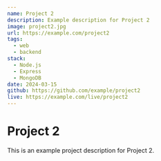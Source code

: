 ```yaml
---
name: Project 2
description: Example description for Project 2
image: project2.jpg
url: https://example.com/project2
tags:
  - web
  - backend
stack:
  - Node.js
  - Express
  - MongoDB
date: 2024-03-15
github: https://github.com/example/project2
live: https://example.com/live/project2
---
```


# Project 2

This is an example project description for Project 2.
